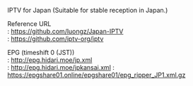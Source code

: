 IPTV for Japan
(Suitable for stable reception in Japan.)

Reference URL   
:  https://github.com/luongz/Japan-IPTV    
:  https://github.com/iptv-org/iptv

EPG (timeshift 0 (JST))   
:  http://epg.hidari.moe/jp.xml   
:  http://epg.hidari.moe/jpkansai.xml 
:  https://epgshare01.online/epgshare01/epg_ripper_JP1.xml.gz
